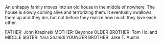 An unhappy family moves into an old house in the middle of nowhere. The house is slowly coming alive and terrorizing them. It eventually swallows them up and they die, but not before they realize how much they love each other.

FATHER: John Krazinski
MOTHER: Beyonce
OLDER BROTHER: Tom Holland
MIDDLE SISTER: Yara Shahidi
YOUNGER BROTHER: Jake T. Austin
